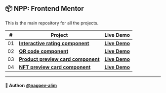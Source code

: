 ## 📦 NPP: Frontend Mentor

This is the main repository for all the projects.


| #   | Project                                                                                                                                      | Live Demo                                                                                                       |
|-----|----------------------------------------------------------------------------------------------------------------------------------------------|-----------------------------------------------------------------------------------------------------------------|
| 01  | [**Interactive rating component**](https://github.com/nagoev-alim/npp-frontend-mentor/tree/master/projects/interactive-rating-component/src) | [**Live Demo**](https://npp-frontend-mentor.vercel.app/projects/interactive-rating-component/dist/index.html)   |
| 02  | [**QR code component**](https://github.com/nagoev-alim/npp-frontend-mentor/tree/master/projects/qr-code-component/src)                       | [**Live Demo**](https://npp-frontend-mentor.vercel.app/projects/qr-code-component/dist/index.html)              |
| 03  | [**Product preview card component**](https://github.com/nagoev-alim/npp-frontend-mentor/tree/master/projects/product-preview-card-component) | [**Live Demo**](https://npp-frontend-mentor.vercel.app/projects/product-preview-card-component/dist/index.html) |
| 04  | [**NFT preview card component**](https://github.com/nagoev-alim/npp-frontend-mentor/tree/master/projects/nft-preview-card-component/src)                                                                                                               |[**Live Demo**](https://npp-frontend-mentor.vercel.app/projects/nft-preview-card-component/dist/index.html)

-----
#### 🙌 Author: [@nagoev-alim](https://github.com/nagoev-alim)